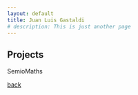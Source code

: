 ```yaml
---
layout: default
title: Juan Luis Gastaldi
# description: This is just another page
---
```


## Projects

SemioMaths

[back](./)

